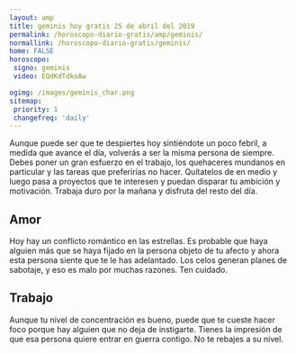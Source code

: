 ```yaml
---
layout: amp
title: geminis hoy gratis 25 de abril del 2019 
permalink: /horoscopo-diario-gratis/amp/geminis/
normallink: /horoscopo-diario-gratis/geminis/
home: FALSE
horoscopo:
 signo: geminis
 video: EQdKdTdkoAw

ogimg: /images/geminis_char.png
sitemap:
 priority: 1
 changefreq: 'daily'
---
```



Aunque puede ser que te despiertes hoy sintiéndote un poco febril, a medida que avance el día, volverás a ser la misma persona de siempre. Debes poner un gran esfuerzo en el trabajo, los quehaceres mundanos en particular y las tareas que preferirías no hacer. Quítatelos de en medio y luego pasa a proyectos que te interesen y puedan disparar tu ambición y motivación. Trabaja duro por la mañana y disfruta del resto del día.

## Amor

Hoy hay un conflicto romántico en las estrellas. Es probable que haya alguien más que se haya fijado en la persona objeto de tu afecto y ahora esta persona siente que te le has adelantado. Los celos generan planes de sabotaje, y eso es malo por muchas razones. Ten cuidado.

## Trabajo

Aunque tu nivel de concentración es bueno, puede que te cueste hacer foco porque hay alguien que no deja de instigarte. Tienes la impresión de que esa persona quiere entrar en guerra contigo. No te rebajes a su nivel.